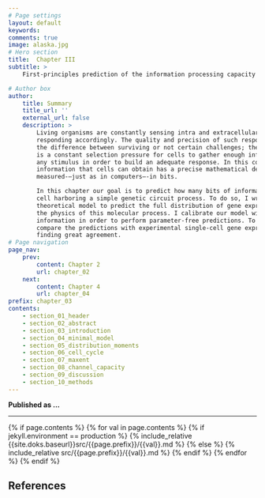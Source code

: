 ```yaml
---
# Page settings
layout: default
keywords:
comments: true
image: alaska.jpg
# Hero section
title:  Chapter III
subtitle: >  
    First-principles prediction of the information processing capacity of a simple genetic circuit

# Author box
author:
    title: Summary
    title_url: ''
    external_url: false
    description: >
        Living organisms are constantly sensing intra and extracellular cues and
        responding accordingly. The quality and precision of such responses can mean
        the difference between surviving or not certain challenges; therefore, there
        is a constant selection pressure for cells to gather enough information from
        any stimulus in order to build an adequate response. In this context, the
        information that cells can obtain has a precise mathematical definition
        measured-—just as in computers—-in bits.

        In this chapter our goal is to predict how many bits of information can a
        cell harboring a simple genetic circuit process. To do so, I write down a
        theoretical model to predict the full distribution of gene expression based on
        the physics of this molecular process. I calibrate our model with previous
        information in order to perform parameter-free predictions. To test the model, I
        compare the predictions with experimental single-cell gene expression data
        finding great agreement.
# Page navigation
page_nav:
    prev:
        content: Chapter 2
        url: chapter_02
    next:
        content: Chapter 4
        url: chapter_04
prefix: chapter_03
contents:
    - section_01_header
    - section_02_abstract
    - section_03_introduction
    - section_04_minimal_model
    - section_05_distribution_moments
    - section_06_cell_cycle
    - section_07_maxent
    - section_08_channel_capacity
    - section_09_discussion
    - section_10_methods
---
```


**Published as ...**
<hr/>
{% if page.contents %}
{% for val in page.contents %}
{% if jekyll.environment == production %}
{% include_relative {{site.doks.baseurl}}src/{{page.prefix}}/{{val}}.md %}
{% else %}
{% include_relative src/{{page.prefix}}/{{val}}.md %}
{% endif %}
{% endfor %}
{% endif %}

## References
